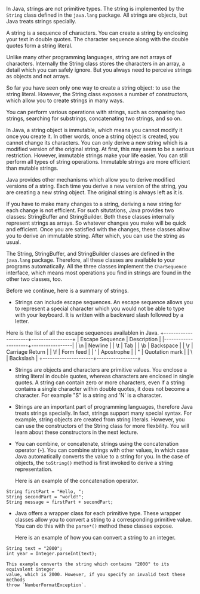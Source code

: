 In Java, strings are not primitive types. The string is implemented by the `String`
class defined in the `java.lang` package. All strings are objects, but Java treats
strings specially.

A string is a sequence of characters. You can create a string by enclosing your
text in double quotes. The character sequence along with the double quotes
form a string literal.

Unlike many other programming languages, string are not arrays of characters.
Internally the String class stores the characters in an array, a detail which
you can safely ignore. But you always need to perceive strings as objects and
not arrays.

So far you have seen only one way to create a string object: to use the string
literal. However, the String class exposes a number of constructors, which allow
you to create strings in many ways.

You can perform various operations with strings, such as comparing two strings,
searching for substrings, concatenating two strings, and so on.

In Java, a string object is immutable, which means you cannot modify it once
you create it. In other words, once a string object is created, you cannot change
its characters. You can only derive a new string which is a modified version of
the original string. At first, this may seem to be a serious restriction. However,
immutable strings make your life easier. You can still perform all types of
string operations. Immutable strings are more efficient than mutable strings.

Java provides other mechanisms which allow you to derive modified versions of a
string. Each time you derive a new version of the string, you are creating a
new string object. The original string is always left as it is. 

If you have to make many changes to a string, deriving a new string for each
change is not efficient. For such situtations, Java provides two classes:
StringBuffer and StringBuilder. Both these classes internally represent strings
as arrays. So whatever changes you make will be quick and efficient. Once you are
satisfied with the changes, these classes allow you to derive an immutable string.
After which, you can use the string as usual.

The String, StringBuffer, and StringBuilder classes are defined in the `java.lang`
package. Therefore, all these classes are available to your programs automatically.
All the three classes implement the `CharSequence` interface, which means
most operations you find in strings are found in the other two classes, too.

Before we continue, here is a summary of strings.

 * Strings can include escape sequences. An escape sequence allows you to represent
  a special character which you would not be able to type with your keyboard. 
  It is written with a backward slash followed by a letter.
  
Here is the list of all the escape sequences availablen in Java.
+---------------------+-----------------+
| Escape Sequence     | Description     |
|---------------------+-----------------|
| \n                  | Newline         |
| \t                  | Tab             |
| \b                  | Backspace       |
| \r                  | Carriage Return |
| \f                  | Form feed       |
| \'                  | Apostrophe      |
| \"                  | Quotation mark  |
| \\                  | Backslash       |
+---------------------+-----------------+

 * Strings are objects and characters are primitive values. You enclose a string
  literal in double quotes, whereas characters are enclosed in single quotes.
  A string can contain zero or more characters, even if a string contains a single
  character within double quotes, it does not become a character.
  For example "S" is a string and 'N' is a character.

 * Strings are an important part of programming languages, therefore Java treats
   strings specially. In fact, strings support many special syntax. For example,
   string objects are created from string literals. However, you can use
   the constructors of the String class for more flexbility. You will learn
   about these constructors in the next lecture.

 * You can combine, or concatenate, strings using the concatenation operator (`+`).
   You can combine strings with other values, in which case Java automatically
   converts the value to a string for you. In the case of objects, the `toString()`
   method is first invoked to derive a string representation.
   
   Here is an example of the concatenation operator.

```
String firstPart = "Hello, ";
String secondPart = "world!";
String message = firstPart + secondPart;
```

 * Java offers a wrapper class for each primitive type. These wrapper
   classes allow you to convert a string to a corresponding primitive value.
   You can do this with the `parse*()` method these classes expose.

   Here is an example of how you can convert a string to an integer.
```
String text = "2000";
int year = Integer.parseInt(text);
```

    This example converts the string which contains "2000" to its equivalent integer
    value, which is 2000. However, if you specify an invalid text these methods
    throw `NumberFormatException`.

